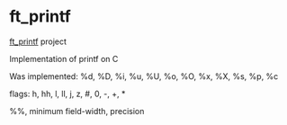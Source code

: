 # ft_printf

[ft_printf](https://github.com/pkolomiy/UNIT_Factory/blob/master/ft_printf/ft_printf.en.pdf) project

Implementation of printf on C

Was implemented:
%d, %D, %i, %u, %U, %o, %O, %x, %X, %s, %p, %c

flags: h, hh, l, ll, j, z, #, 0, -, +, *

%%, minimum field-width, precision

